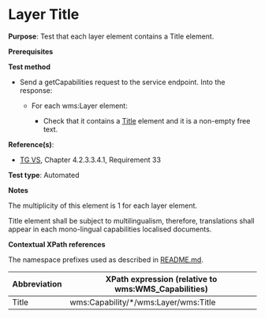 # Layer Title

**Purpose**: Test that each layer element contains a Title element.

**Prerequisites**

**Test method**

* Send a getCapabilities request to the service endpoint. Into the response:

  * For each wms:Layer element:

    * Check that it contains a [Title](#title) element and it is a non-empty free text.

**Reference(s)**:
* [TG VS](./README.md#ref_TG_VS), Chapter 4.2.3.3.4.1, Requirement 33

**Test type**: Automated

**Notes**

The multiplicity of this element is 1 for each layer element.

Title element shall be subject to multilingualism, therefore, translations shall appear in each mono-lingual capabilities localised documents.

**Contextual XPath references**

The namespace prefixes used as described in [README.md](./README.md#namespaces).

Abbreviation                                               |  XPath expression (relative to wms:WMS_Capabilities)
---------------------------------------------------------- | -------------------------------------------------------------------------
Title <a name="title"></a> | wms:Capability/*/wms:Layer/wms:Title
